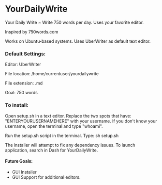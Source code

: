 YourDailyWrite
==============

Your Daily Write ~ Write 750 words per day. Uses your favorite editor.

Inspired by 750words.com


Works on Ubuntu-based systems. Uses UberWriter as default text editor. 

### Default Settings:

Editor: UberWriter

File location: /home/currentuser/yourdailywrite

File extension: .md

Goal: 750 words


### To install:

Open setup.sh in a text editor. Replace the two spots that have: "ENTERYOURUSERNAMEHERE" with your username. If you don't know your username, open the terminal and type "whoami".

Run the setup.sh script in the terminal. Type: sh setup.sh

The installer will attempt to fix any dependency issues.
To launch application, search in Dash for YourDailyWrite.

#### Future Goals:

- GUI Installer
- GUI Support for additional editors.
